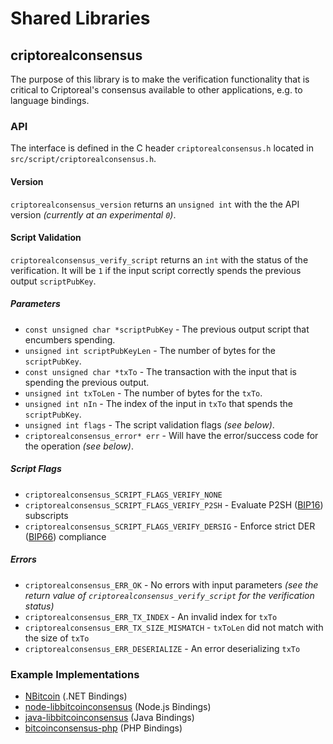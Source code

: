 Shared Libraries
================

## criptorealconsensus

The purpose of this library is to make the verification functionality that is critical to Criptoreal's consensus available to other applications, e.g. to language bindings.

### API

The interface is defined in the C header `criptorealconsensus.h` located in  `src/script/criptorealconsensus.h`.

#### Version

`criptorealconsensus_version` returns an `unsigned int` with the the API version *(currently at an experimental `0`)*.

#### Script Validation

`criptorealconsensus_verify_script` returns an `int` with the status of the verification. It will be `1` if the input script correctly spends the previous output `scriptPubKey`.

##### Parameters
- `const unsigned char *scriptPubKey` - The previous output script that encumbers spending.
- `unsigned int scriptPubKeyLen` - The number of bytes for the `scriptPubKey`.
- `const unsigned char *txTo` - The transaction with the input that is spending the previous output.
- `unsigned int txToLen` - The number of bytes for the `txTo`.
- `unsigned int nIn` - The index of the input in `txTo` that spends the `scriptPubKey`.
- `unsigned int flags` - The script validation flags *(see below)*.
- `criptorealconsensus_error* err` - Will have the error/success code for the operation *(see below)*.

##### Script Flags
- `criptorealconsensus_SCRIPT_FLAGS_VERIFY_NONE`
- `criptorealconsensus_SCRIPT_FLAGS_VERIFY_P2SH` - Evaluate P2SH ([BIP16](https://github.com/bitcoin/bips/blob/master/bip-0016.mediawiki)) subscripts
- `criptorealconsensus_SCRIPT_FLAGS_VERIFY_DERSIG` - Enforce strict DER ([BIP66](https://github.com/bitcoin/bips/blob/master/bip-0066.mediawiki)) compliance

##### Errors
- `criptorealconsensus_ERR_OK` - No errors with input parameters *(see the return value of `criptorealconsensus_verify_script` for the verification status)*
- `criptorealconsensus_ERR_TX_INDEX` - An invalid index for `txTo`
- `criptorealconsensus_ERR_TX_SIZE_MISMATCH` - `txToLen` did not match with the size of `txTo`
- `criptorealconsensus_ERR_DESERIALIZE` - An error deserializing `txTo`

### Example Implementations
- [NBitcoin](https://github.com/NicolasDorier/NBitcoin/blob/master/NBitcoin/Script.cs#L814) (.NET Bindings)
- [node-libbitcoinconsensus](https://github.com/bitpay/node-libbitcoinconsensus) (Node.js Bindings)
- [java-libbitcoinconsensus](https://github.com/dexX7/java-libbitcoinconsensus) (Java Bindings)
- [bitcoinconsensus-php](https://github.com/Bit-Wasp/bitcoinconsensus-php) (PHP Bindings)
